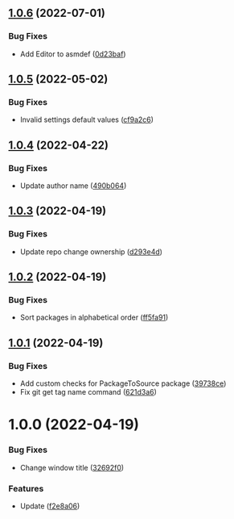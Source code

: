 ## [1.0.6](https://github.com/Prybh/PackageToSource/compare/v1.0.5...v1.0.6) (2022-07-01)


### Bug Fixes

* Add Editor to asmdef ([0d23baf](https://github.com/Prybh/PackageToSource/commit/0d23bafe9c758f26aeeb4d6b1f41d03fddcf7840))

## [1.0.5](https://github.com/Prybh/PackageToSource/compare/v1.0.4...v1.0.5) (2022-05-02)


### Bug Fixes

* Invalid settings default values ([cf9a2c6](https://github.com/Prybh/PackageToSource/commit/cf9a2c6819a550b241120e9bc150c2bdfe6d7570))

## [1.0.4](https://github.com/Prybh/PackageToSource/compare/v1.0.3...v1.0.4) (2022-04-22)


### Bug Fixes

* Update author name ([490b064](https://github.com/Prybh/PackageToSource/commit/490b064a164f1f365dc7c993846e3b5783341b5b))

## [1.0.3](https://github.com/Prybh/PackageToSource/compare/v1.0.2...v1.0.3) (2022-04-19)


### Bug Fixes

* Update repo change ownership ([d293e4d](https://github.com/Prybh/PackageToSource/commit/d293e4d822c57bd66e71b3622fe9367257c9a6ee))

## [1.0.2](https://github.com/Prybh/PackageToSource/compare/v1.0.1...v1.0.2) (2022-04-19)


### Bug Fixes

* Sort packages in alphabetical order ([ff5fa91](https://github.com/Prybh/PackageToSource/commit/ff5fa916eecb9891049e5709c4a1a4f2f9d65a25))

## [1.0.1](https://github.com/Prybh/PackageToSource/compare/v1.0.0...v1.0.1) (2022-04-19)


### Bug Fixes

* Add custom checks for PackageToSource package ([39738ce](https://github.com/Prybh/PackageToSource/commit/39738ceb5afc8425111e56ff86d1c0a358166426))
* Fix git get tag name command ([621d3a6](https://github.com/Prybh/PackageToSource/commit/621d3a69b3ed055ab9a6888be5aa2ac9365e96d7))

# 1.0.0 (2022-04-19)


### Bug Fixes

* Change window title ([32692f0](https://github.com/Prybh/PackageToSource/commit/32692f02fb5a33bab474ebc53614069d458b2787))


### Features

* Update ([f2e8a06](https://github.com/Prybh/PackageToSource/commit/f2e8a06c8a2d5a926e60ee5b3026a74080ba8c34))
